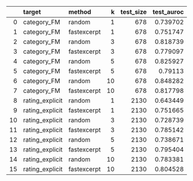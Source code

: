 |    | target          | method      |   k |   test_size |   test_auroc |
|---:|:----------------|:------------|----:|------------:|-------------:|
|  0 | category_FM     | random      |   1 |         678 |     0.739702 |
|  1 | category_FM     | fastexcerpt |   1 |         678 |     0.751747 |
|  2 | category_FM     | random      |   3 |         678 |     0.818739 |
|  3 | category_FM     | fastexcerpt |   3 |         678 |     0.779097 |
|  4 | category_FM     | random      |   5 |         678 |     0.825927 |
|  5 | category_FM     | fastexcerpt |   5 |         678 |     0.79113  |
|  6 | category_FM     | random      |  10 |         678 |     0.848282 |
|  7 | category_FM     | fastexcerpt |  10 |         678 |     0.817798 |
|  8 | rating_explicit | random      |   1 |        2130 |     0.643449 |
|  9 | rating_explicit | fastexcerpt |   1 |        2130 |     0.751665 |
| 10 | rating_explicit | random      |   3 |        2130 |     0.728739 |
| 11 | rating_explicit | fastexcerpt |   3 |        2130 |     0.785142 |
| 12 | rating_explicit | random      |   5 |        2130 |     0.738671 |
| 13 | rating_explicit | fastexcerpt |   5 |        2130 |     0.795404 |
| 14 | rating_explicit | random      |  10 |        2130 |     0.783381 |
| 15 | rating_explicit | fastexcerpt |  10 |        2130 |     0.804528 |